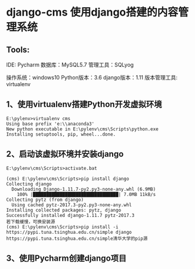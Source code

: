 # django-cms 使用django搭建的内容管理系统
## Tools:
IDE: Pycharm
数据库：MySQL5.7 管理工具：SQLyog

操作系统：windows10
Python版本：3.6
django版本：1.11
版本管理工具: virtualenv

## 1、使用virtualenv搭建Python开发虚拟环境
```
E:\pylenv>virtualenv cms
Using base prefix 'e:\\anaconda3'
New python executable in E:\pylenv\cms\Scripts\python.exe
Installing setuptools, pip, wheel...done.
```
## 2、启动该虚拟环境并安装django
```
E:\pylenv\cms\Scripts>activate.bat

(cms) E:\pylenv\cms\Scripts>pip install django
Collecting django
  Downloading Django-1.11.7-py2.py3-none-any.whl (6.9MB)
    100% |████████████████████████████████| 7.0MB 11kB/s
Collecting pytz (from django)
  Using cached pytz-2017.3-py2.py3-none-any.whl
Installing collected packages: pytz, django
Successfully installed django-1.11.7 pytz-2017.3
若下载缓慢，可换安装源
(cms) E:\pylenv\cms\Scripts>pip install -i https://pypi.tuna.tsinghua.edu.cn/simple django
https://pypi.tuna.tsinghua.edu.cn/simple清华大学的pip源
```
## 3、使用Pycharm创建django项目